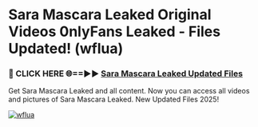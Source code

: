 # Sara Mascara Leaked Original Videos 0nlyFans Leaked - Files Updated! (wflua)

<h3>🔴 CLICK HERE 🌐==►► <a href="https://tinyurl.com/ms9xzufz" rel="nofollow">Sara Mascara Leaked Updated Files</a></h3>

Get Sara Mascara Leaked and all content. Now you can access all videos and pictures of Sara Mascara Leaked. New Updated Files 2025!

[![wflua](https://i.imgur.com/ppqm5kG.gif)](https://tinyurl.com/ms9xzufz)
